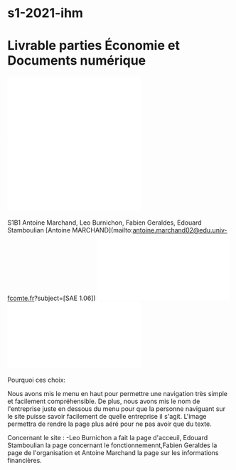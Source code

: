 # s1-2021-ihm
# Livrable parties Économie et Documents numérique
![Rapport economie](doc/MARCHAND_Antoine_SAE106_S1B1_Visiperf.pdf)
![Validation code avec le validateur](Verification_code_html_validateur.odt)

S1B1 Antoine Marchand, Leo Burnichon, Fabien Geraldes, Edouard Stamboulian
[Antoine MARCHAND](mailto:antoine.marchand02@edu.univ-fcomte.fr?subject=[SAE 1.06]) 
![Zoning](doc/zoning.odt)
![Prototype](doc/prototype.odt)

Pourquoi ces choix:

Nous avons mis le menu en haut pour permettre une navigation très simple et facilement compréhensible. De plus, nous avons mis le nom de l'entreprise juste en dessous du menu pour que la personne naviguant sur le site puisse savoir facilement de quelle entreprise il s'agit. L'image permettra de rendre la page plus aéré pour ne pas avoir que du texte.  

Concernant le site : -Leo Burnichon a fait la page d'acceuil, Edouard Stamboulian la page concernant le fonctionnemennt,Fabien Geraldes la page de l'organisation et Antoine Marchand la page sur les informations financières.
